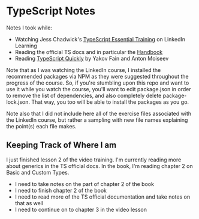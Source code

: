 # TypeScript Notes

Notes I took while:

- Watching Jess Chadwick's [TypeScript Essential Training](https://www.linkedin.com/learning/typescript-essential-training-14687057/) on LinkedIn Learning
- Reading the official TS docs and in particular the [Handbook](https://www.typescriptlang.org/docs/handbook/intro.html)
- Reading [TypeScript Quickly](https://www.manning.com/books/typescript-quickly) by Yakov Fain and Anton Moiseev

Note that as I was watching the LinkedIn course, I installed the recommended packages via NPM as they were suggested throughout the progress of the course. So, if you're stumbling upon this repo and want to use it while you watch the course, you'll want to edit package.json in order to remove the list of dependencies, and also completely delete package-lock.json. That way, you too will be able to install the packages as you go.

Note also that I did not include here all of the exercise files associated with the LinkedIn course, but rather a sampling with new file names explaining the point(s) each file makes.

## Keeping Track of Where I am

I just finished lesson 2 of the video training. I'm currently reading more about generics in the TS official docs. In the book, I'm reading chapter 2 on Basic and Custom Types. 
- I need to take notes on the part of chapter 2 of the book
- I need to finish chapter 2 of the book
- I need to read more of the TS official documentation and take notes on that as well
- I need to continue on to chapter 3 in the video lesson